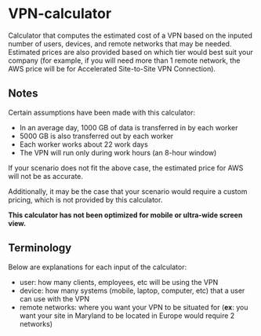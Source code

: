 # VPN-calculator

Calculator that computes the estimated cost of a VPN based on the inputed number of users, devices, and remote networks that may be needed. Estimated prices are also provided based on which tier would best suit your company (for example, if you will need more than 1 remote network, the AWS price will be for Accelerated Site-to-Site VPN Connection).

## Notes

Certain assumptions have been made with this calculator:
- In an average day, 1000 GB of data is transferred in by each worker
- 5000 GB is also transferred out by each worker
- Each worker works about 22 work days
- The VPN will run only during work hours (an 8-hour window)

If your scenario does not fit the above case, the estimated price for AWS will not be as accurate.

Additionally, it may be the case that your scenario would require a custom pricing, which is not provided by this calculator.

**This calculator has not been optimized for mobile or ultra-wide screen view.**

## Terminology
Below are explanations for each input of the calculator:

- user: how many clients, employees, etc will be using the VPN
- device: how many systems (mobile, laptop, computer, etc) that a user can use with the VPN
- remote networks: where you want your VPN to be situated for (**ex**: you want your site in Maryland to be located in Europe would require 2 networks)

